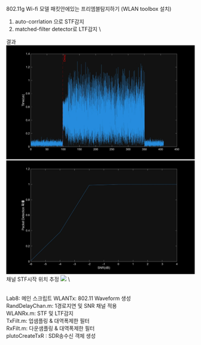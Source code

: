 802.11g Wi-fi 모델 패킷안에있는 프리엠블탐지하기 (WLAN toolbox 설치) 
1. auto-corrlation 으로 STF감지 
2. matched-filter detector로 LTF감지 \

결과
![](lab7result1.jpg) \
![](lab7result2.jpg) \
채널 STF시작 위치 추정
![](Lab7result3.gif) \


\
Lab8: 메인 스크립트 
WLANTx:  802.11 Waveform 생성 \
RandDelayChan.m: 1경로지연 및 SNR 채널 적용 \
WLANRx.m:  STF 및 LTF감지 \
TxFilt.m: 업샘플링  & 대역폭제한 필터 \
RxFilt.m: 다운샘플링 & 대역폭제한 필터 \
plutoCreateTxR  : SDR송수신 객체 생성 
